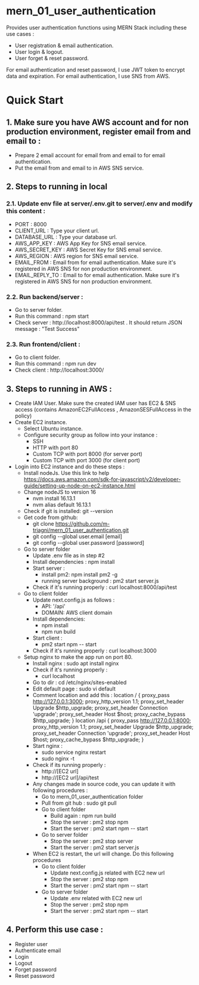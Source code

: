 # mern_01_user_authentication
Provides user authentication functions using MERN Stack including these use cases :
- User registration & email authentication.
- User login & logout.
- User forget & reset password.

For email authentication and reset password, I use JWT token to encrypt data and expiration. For email authentication, I use SNS from AWS.

# Quick Start

## 1. Make sure you have AWS account and for non production environment, register email from and email to :
- Prepare 2 email account for email from and email to for email authentication.
- Put the email from and email to in AWS SNS service.

## 2. Steps to running in local
### 2.1. Update env file at server/.env.git to server/.env and modify this content :
- PORT : 8000
- CLIENT_URL : Type your client url.
- DATABASE_URL : Type your database url.
- AWS_APP_KEY : AWS App Key for SNS email service.
- AWS_SECRET_KEY : AWS Secret Key for SNS email service.
- AWS_REGION : AWS region for SNS email service.
- EMAIL_FROM : Email from for email authentication. Make sure it's registered in AWS SNS for non production environment.
- EMAIL_REPLY_TO : Email to for email authentication. Make sure it's registered in AWS SNS for non production environment.

### 2.2. Run backend/server  :
- Go to server folder. 
- Run this command : npm start
- Check server : http://localhost:8000/api/test . It should return JSON message : "Test Success"

### 2.3. Run frontend/client  :
- Go to client folder. 
- Run this command : npm run dev
- Check client : http://localhost:3000/

## 3. Steps to running in AWS :
- Create IAM User. 
  Make sure the created IAM user has EC2 & SNS access  (contains AmazonEC2FullAccess , AmazonSESFullAccess in the policy)
- Create EC2 instance.
    - Select Ubuntu instance.
    - Configure security group as follow into your instance :
        - SSH 
        - HTTP with port 80
        - Custom TCP with port 8000 (for server port)
        - Custom TCP with port 3000 (for client port)
- Login into EC2 instance and do these steps :
    - Install nodeJs. 
    Use this link to help https://docs.aws.amazon.com/sdk-for-javascript/v2/developer-guide/setting-up-node-on-ec2-instance.html
    - Change nodeJS to version 16
        - nvm install 16.13.1
        - nvm alias default 16.13.1
    - Check if git is installed: git --version
    - Get code from github: 
        - git clone https://github.com/m-triagni/mern_01_user_authentication.git
        - git config --global user.email [email]
        - git config --global user.password [password]    
    - Go to server folder 
        - Update .env file as in step #2 
        - Install dependencies : npm install
        - Start server : 
            - install pm2: npm install pm2 -g
            - running server background : pm2 start server.js
        - Check if it's running properly : curl localhost:8000/api/test
    - Go to client folder 
        - Update next.config.js as follows :
            - API: '/api' 
            - DOMAIN: AWS client domain
        - Install dependencies: 
            - npm install
            - npm run build
        - Start client :
            - pm2 start npm -- start
        - Check if it's running properly : curl localhost:3000
    - Setup nginx to make the app run on port 80.
        - Install nginx : sudo apt install nginx
        - Check if it's running properly : 
            - curl localhost
        - Go to dir : cd /etc/nginx/sites-enabled
        - Edit default page : sudo vi default
        - Comment location and add this :
            location / {
                proxy_pass http://127.0.0.1:3000;
                proxy_http_version 1.1;
                proxy_set_header Upgrade $http_upgrade;
                proxy_set_header Connection 'upgrade';
                proxy_set_header Host $host;
                proxy_cache_bypass $http_upgrade;
            } 
            location /api {
                proxy_pass http://127.0.0.1:8000;
                proxy_http_version 1.1;
                proxy_set_header Upgrade $http_upgrade;
                proxy_set_header Connection 'upgrade';
                proxy_set_header Host $host;
                proxy_cache_bypass $http_upgrade;
            }
        - Start nginx : 
            - sudo service nginx restart
            - sudo nginx -t
        - Check if its running properly : 
            - http://[EC2 url]
            - http://[EC2 url]/api/test
        - Any changes made in source code, you can update it with following procedures :
            - Go to mern_01_user_authentication folder
            - Pull from git hub : sudo git pull
            - Go to client folder
                - Build again : npm run build
                - Stop the server : pm2 stop npm
                - Start the server : pm2 start npm -- start
            - Go to server folder
                - Stop the server : pm2 stop server
                - Start the server : pm2 start server.js
        - When EC2 is restart, the url will change. Do this following procedures
            - Go to client folder
                - Update next.config.js related with EC2 new url
                - Stop the server : pm2 stop npm
                - Start the server : pm2 start npm -- start
            - Go to server folder
                - Update .env related with EC2 new url
                - Stop the server : pm2 stop npm
                - Start the server : pm2 start npm -- start
## 4. Perform this use case :
- Register user
- Authenticate email
- Login
- Logout
- Forget password
- Reset password

